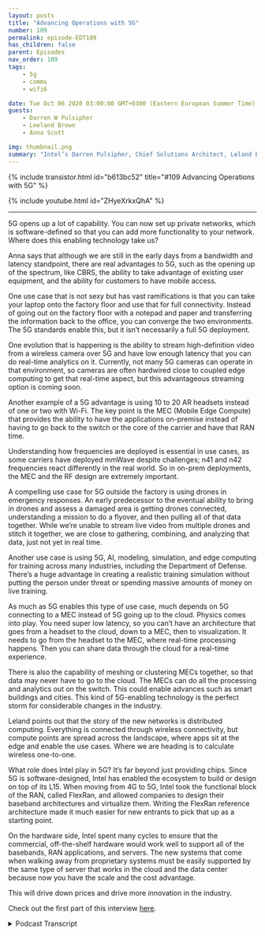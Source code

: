 ```yaml
---
layout: posts
title: "Advancing Operations with 5G"
number: 109
permalink: episode-EDT109
has_children: false
parent: Episodes
nav_order: 109
tags:
    - 5g
    - comms
    - wifi6

date: Tue Oct 06 2020 03:00:00 GMT+0300 (Eastern European Summer Time)
guests:
    - Darren W Pulsipher
    - Leeland Brown
    - Anna Scott

img: thumbnail.png
summary: "Intel’s Darren Pulsipher, Chief Solutions Architect, Leland Brown, Principal Engineer: Technical Director of Advanced Communications, and Dr. Anna Scott, Chief Edge Architect for Public Sector, talk about the history of advanced comms and future use cases with 5G. Part two of two."
---
```


{% include transistor.html id="b613bc52" title="#109 Advancing Operations with 5G" %}

{% include youtube.html id="ZHyeXrkxQhA" %}

---

5G opens up a lot of capability. You can now set up private networks, which is software-defined so that you can add more functionality to your network. Where does this enabling technology take us?

Anna says that although we are still in the early days from a bandwidth and latency standpoint, there are real advantages to 5G, such as the opening up of the spectrum, like CBRS, the ability to take advantage of existing user equipment, and the ability for customers to have mobile access.

One use case that is not sexy but has vast ramifications is that you can take your laptop onto the factory floor and use that for full connectivity. Instead of going out on the factory floor with a notepad and paper and transferring the information back to the office, you can converge the two environments. The 5G standards enable this, but it isn’t necessarily a full 5G deployment.

One evolution that is happening is the ability to stream high-definition video from a wireless camera over 5G and have low enough latency that you can do real-time analytics on it. Currently, not many 5G cameras can operate in that environment, so cameras are often hardwired close to coupled edge computing to get that real-time aspect, but this advantageous streaming option is coming soon.

Another example of a 5G advantage is using 10 to 20 AR headsets instead of one or two with Wi-Fi. The key point is the MEC (Mobile Edge Compute) that provides the ability to have the applications on-premise instead of having to go back to the switch or the core of the carrier and have that RAN time.

Understanding how frequencies are deployed is essential in use cases, as some carriers have deployed mmWave despite challenges; n41 and n42 frequencies react differently in the real world. So in on-prem deployments, the MEC and the RF design are extremely important.

A compelling use case for 5G outside the factory is using drones in emergency responses. An early predecessor to the eventual ability to bring in drones and assess a damaged area is getting drones connected, understanding a mission to do a flyover, and then pulling all of that data together. While we’re unable to stream live video from multiple drones and stitch it together, we are close to gathering, combining, and analyzing that data, just not yet in real time.

Another use case is using 5G, AI, modeling, simulation, and edge computing for training across many industries, including the Department of Defense. There’s a huge advantage in creating a realistic training simulation without putting the person under threat or spending massive amounts of money on live training.

As much as 5G enables this type of use case, much depends on 5G connecting to a MEC instead of 5G going up to the cloud. Physics comes into play. You need super low latency, so you can’t have an architecture that goes from a headset to the cloud, down to a MEC, then to visualization. It needs to go from the headset to the MEC, where real-time processing happens. Then you can share data through the cloud for a real-time experience.

There is also the capability of meshing or clustering MECs together, so that data may never have to go to the cloud. The MECs can do all the processing and analytics out on the switch. This could enable advances such as smart buildings and cities. This kind of 5G-enabling technology is the perfect storm for considerable changes in the industry.

Leland points out that the story of the new networks is distributed computing. Everything is connected through wireless connectivity, but compute points are spread across the landscape, where apps sit at the edge and enable the use cases. Where we are heading is to calculate wireless one-to-one.

What role does Intel play in 5G? It’s far beyond just providing chips. Since 5G is software-designed, Intel has enabled the ecosystem to build or design on top of its L15. When moving from 4G to 5G, Intel took the functional block of the RAN, called FlexRan, and allowed companies to design their baseband architectures and virtualize them. Writing the FlexRan reference architecture made it much easier for new entrants to pick that up as a starting point.

On the hardware side, Intel spent many cycles to ensure that the commercial, off-the-shelf hardware would work well to support all of the basebands, RAN applications, and servers. The new systems that come when walking away from proprietary systems must be easily supported by the same type of server that works in the cloud and the data center because now you have the scale and the cost advantage.

This will drive down prices and drive more innovation in the industry. 

Check out the first part of this interview [here](episode-EDT108).


<details>
<summary> Podcast Transcript </summary>

<p>﻿1</p>
<p>Hello, thisis Darren Pulsipher, chief solutionarchitect of public sector at Intel.</p>
<p>And welcome to Embracing</p>
<p>Digital Transformation,where we investigate effective change,leveraging people, processand technology.</p>
<p>On today's episode, Dr.</p>
<p>Anna Scott and Leland</p>
<p>Brown unleashing future use caseswith 5G.</p>
<p>You've opened up a lot of capability.</p>
<p>I can do my own private networks.</p>
<p>I it's software defined so I can add a lotmore functionality to my network now.</p>
<p>What does this unlock, Dr.</p>
<p>Scott?</p>
<p>Where where do you take where do you takethis enabling technology?</p>
<p>Fantastic.</p>
<p>So so we see.</p>
<p>Well, what's the best way to say it?</p>
<p>So we are still in the early daysof, say, from a USBlike a bandwidth in the latencystandpoint,what are the real advantages of 5G?</p>
<p>What we're seeingwith a lot of our first sets of customersis what we've already talked aboutis the the opening up of the spectrumlike the CBR as the abilityto take advantageof the existing user equipmentand now make it possible to have folkshave mobile access.</p>
<p>Right. So like one use case that isnot atall sexy but actually has really hugeramifications iscan you take your your laptopand onto the factory floor and startusing that for full connectivity?</p>
<p>So instead of goingout with a piece of paper and a notepadand writing down the stuff that matters,then going back to your officeto do your heavy work,you actually can convergethose two environments.</p>
<p>And, and again, it's enabledby the 5G standards but isn't necessarilydoing like a full 5G deployment.</p>
<p>What we're seeing and what we thinkwill be the evolution on thatand that's happeningkind of in real time right now, iscan you streamhigh definition videofrom a camera over 5G, do real timeanalytics on it,and now you've got a wireless camerathat's in whatever the environment isthat you care about.</p>
<p>Carry that again, that video over 5G andand then do your analytics on itand have that be lowenough latency that you're essentiallyhaving a real time system.</p>
<p>We're not quite therebecause the 5G cameras stillthere's not many of them thatcan really operate in that environment.</p>
<p>So often what we'll do with a 5Gnetwork is we'll still hardwirethe cameras to close coupled edge computeto get that real time aspect.</p>
<p>And then you can share up the the metadataand the output of those analytics.</p>
<p>So we're not very far away at allfrom saying nowthat we've got that massive bandwidthin that low latency.</p>
<p>Now streamingbecomes an option and and that has somereally nice advantages, right?</p>
<p>So that brought up something elsethat just popped into my head.</p>
<p>What about air?</p>
<p>Exactly. Yeah.</p>
<p>And that's the other hugeexample for that.</p>
<p>Right, isyou can definitely do like air headsetsover wi fi,but the information that we have isif you're doing a single headset,you're great.</p>
<p>If you want to do two headsets,you're probably okay.</p>
<p>If you want to bring that up to scaleand do more like ten or 20.</p>
<p>WI fi is not very well-equippedto be able to handle that and keepa good, you know, nonwell keep the system working in a waythat's going to makeeverybody have the real time experiencethat they want.</p>
<p>Whereas for 5G,that's a no brainer, right?</p>
<p>But leave in place.</p>
<p>Now, I was going to addand a perfect, perfect pointwhen you think about a 5G on premisenetwork, thisthere's a couple of key elements to thatyou have to have in place.</p>
<p>The corethe more way to computethe general brandand also the user playing functionwhich which is a core phone function,meaningwithin the warehouseyou have all those elements.</p>
<p>Key point is the Mac that provides youthe ability to give you theseapplications on on premiseinstead of having to go backto any switch or let's say,you know, developlike a core of the carrierand have that ran time.</p>
<p>You're you're on premise this private isdedicated as a dedicated network.</p>
<p>You know, wi fi doesn'thave those functions, of course.</p>
<p>So this is good for security, too.</p>
<p>Well, yeah, it.</p>
<p>Provides my data is not going outsideof my building.</p>
<p>I can make that out.</p>
<p>Right. Exactly.</p>
<p>And and then you think aboutand I mentioned about, again, frequencies.</p>
<p>Well,two two things need to occur right now.</p>
<p>There are certain carriersthat of play frequencies.</p>
<p>Millimeter wave in waysthat they probably should not havebecause the wave has challengesand there's other carriersthat have deployed lower frequencies.</p>
<p>And I'm not saying that they reallyunderstood it, not saying it did not.</p>
<p>But it's as you can see, the performancein a network is different.</p>
<p>So understanding how you deployfrequencies relative to the use caseis extremely important for oneand therefore two frequenciesreact very differently in the world.</p>
<p>And when you deploy in these on a net netnetwork, you have to havethat level of understanding.</p>
<p>So these on premise deployments,on premise network deployments,the MEC is is it's very important to it.</p>
<p>Your RF design is extremely important.</p>
<p>And having all those elements on premisegives you the abilityto have an independence, to design itfor you, for your own use cases and needs.</p>
<p>All right.</p>
<p>You threw out the word MEC.</p>
<p>What in the world? Mobile edge.</p>
<p>Mobile edge compute.</p>
<p>All right, because I don't thinkeveryone's familiar with that.</p>
<p>I know I'm I kind of know it because and.</p>
<p>Pretty tight on me.</p>
<p>Yeah. Yeah exactly.</p>
<p>So MSE that's so that mobile edge computethat's thatthat could be that could be in AR headset.</p>
<p>It could be an edgedevice that's feeding a bunch of datastreams, coming in video streams.</p>
<p>It could be any, anything that's out therethat's doing my edge computing, right?</p>
<p>Yeah.</p>
<p>And I think I don't know thatwe've quite gotten to a levelwhere a headset would be considered a mac.</p>
<p>I think almost always now there's stillthere's still.</p>
<p>Something nearby that's doing that. Right.</p>
<p>That is that then would have a devicethat's been the,the headset device would be attached backinto that Mac.</p>
<p>Right.</p>
<p>And it would bedoing some support functionalityeven if you're doing a lot of compute.</p>
<p>I want, I want glasses that are a mac.</p>
<p>Ideally a little higherand a little heavy right now.</p>
<p>Hey, it's a we're workingwe're going down to 1.8 nanometers, right?</p>
<p>That's 18 angstrom.</p>
<p>So I can fit a lot of transistors in.</p>
<p>Whereas Lossless Moore's Law still exists.</p>
<p>That's pushing it.</p>
<p>Yeah.</p>
<p>Yeah, absolutely.</p>
<p>What about outside the country?</p>
<p>Because we've been talkinginside the factory quite a bit.</p>
<p>What are some of those other edgeuse cases that</p>
<p>Well, I think one of the thingsthat we've been exploring for a whilethat is more kind of emergency response ishow can you really use dronesand how can you keep your dronesconnected?</p>
<p>So I think probably one of the biggest usecases and again, this isthis is early days.</p>
<p>We've done some testing with this, but notnot for hey, you've just come inand stood up your 5G networkand you're bringing your dronesto do an assessment of a damaged area.</p>
<p>But what we have done is kind ofthe earlier predecessor to that, which ishow can you get drones to be connectedand have a mission and understandwhat's happening and go overand do do the types of flyovers to say,hey, you've just had a major stormor you've had floodingor there's been a hurricane.</p>
<p>How do you pull that kind of data togetherand bring all of that camera data?</p>
<p>Right.</p>
<p>So again, we're not quite to the streamlive video back from multiple dronesand stitch that all togetherbut we're gettingwe're getting into the line of sight wherenow you can use a use a drone to actuallygather that data, combineall that data, analyze that data and say,here are the areas where you needhelp, or, hey, I see a person who needsimmediate attention or,</p>
<p>Hey, this house is no longer there.</p>
<p>And when you cando that with 5G, you</p>
<p>I mean, we can do a lot of that now.</p>
<p>What we can't do is do thatin real time, right?</p>
<p>The immediate intelligence. Right. And so.</p>
<p>Okay, so.</p>
<p>So this is search and rescue,including firefighting, because I knowwe're doing this in California now.</p>
<p>We are sending drones up.</p>
<p>They are on a 5G networkthat's a private 5G networkthat's stood upspecifically for firefighting.</p>
<p>But I love the search and rescueafter hurricanes or floods or whatever.</p>
<p>A great use case. Yeah.</p>
<p>And just to add to to what Joanna stated,</p>
<p>I mean, think about it,the metaverseand the discussion around the metaverseof how on premise networksfind it hard to imagine therealities of it.</p>
<p>Right. It'shavinghaving edge compute points on premiseallows you to have these distributedcompute architectures in placethat can then enable use casesthat can be connected to each otherto be able to function.</p>
<p>That's how I view the metaverse is reallytaking managing, you know, well file.</p>
<p>And then this is what excites me about itbecause you know,</p>
<p>I've been in the carrier guy for years,worked in the department in defenseand seen these ask.</p>
<p>And really what excites me is that</p>
<p>I'm able to see the realities of it now.</p>
<p>It's starting to come together.</p>
<p>It's starting to come to come together.</p>
<p>Yeah.</p>
<p>So in the use case and Anand mentioned,you know, that is tome will be intense dataand it has to work you know for firstresponder use cases it just says importantin sort of the Department of Defenseand to mewill happen far more in termsof, you know, hurricanesand natural disastersas compared to,you know, wartime scenarios.</p>
<p>Could you could you guys imaginean Amber Alertthat automatically sent drones up?</p>
<p>That would be so cool. And what? Be cool.</p>
<p>That's right.</p>
<p>We can find we can find childrenthat are lost or in our area.</p>
<p>We've had a lot of gray alerts or silveralerts recently where all older peoplehave left and old folks home and got lostand they found them.</p>
<p>But I'm having havingthat kind of visibility is</p>
<p>I think there's a lot of benefit,but a lot of people are going to saythere are this scary dronesflying around, taking pictures of peopleand where's my privacy?</p>
<p>Work ethics.</p>
<p>A Yeah, yeah.</p>
<p>But well what it yeah.</p>
<p>It's enabling technology, right?</p>
<p>What we do with that technology,we've, that's another discussionaround policy that we do today.</p>
<p>Yeah.</p>
<p>Well in another really good usecase, it's training, right.</p>
<p>So there's acrosskind of lots of different industriesin lots of lots of areaswithin the government as well.</p>
<p>There's a huge advantage if you can createas close to a reality sortof training simulationwithout actually putting the personin under threat or withoutyou spendingsome of the massive amounts of moneyif you're trying to do like aa real live training session.</p>
<p>Right.</p>
<p>So, so the idea of using 5G along withartificial intelligence,along with modeling and simulationand doing that with edge compute likeis enabled by the type of architectures.</p>
<p>If you put that all together with 5G,there reallywe are line of sightfor having a very realistic environmentso that you can actually train peoplevery, very effectivelyand then you can do things like understandhow they're responding to it,what are their biometrics where you know,what really changes over that?</p>
<p>The course of that trainingto to go into some world of enhancementthat we can't even talk about right nowwith respect to helping people deal witheither complex test or complex situations.</p>
<p>So training, I think, is going to beone of the places that we see everythingcome togetherfirst, right into some really remarkabletypes of situations.</p>
<p>And and I think maybe Leland,they haven't done a clear enough jobto explain how importantthe edge compute element is of this.</p>
<p>Because as much as 5Gis an enablement,much of this depends on 5Gconnecting to a mac as a pose to 5Ggoing up to the cloudbecause there is still a lot of physicsthat come into play.</p>
<p>So if you need super low latency,we're not talking about an architecturethat goes headset to the cloud, downto a mac, then down to visualization.</p>
<p>You really need to go headset to the mac,do your real time processing therefor what's important,and then you can share datathrough the cloudfor that real time experience.</p>
<p>You need that close couple that's well in.</p>
<p>And you know,</p>
<p>I've talked about this before.</p>
<p>We also have the capability of meshingare absolutely mixed togetherso I may never even send that datato the cloud.</p>
<p>These Macs can do all the processand analyticsthat I need to out on the switch.</p>
<p>Right, which. Very much so. Yeah.</p>
<p>This could do things like smart cities,smart buildings.</p>
<p>I mean, 5G isis really kind of that enabling technologywith the concept of a mobile edge computedevice altogether coming together.</p>
<p>I think we're it's a perfect stormto make huge changes in the industry now.</p>
<p>We just got to go do it.</p>
<p>Yeah, I always say that thethe story of the new networksthere's just shipping it compute.</p>
<p>Right.</p>
<p>And we're connecting itthrough wireless connectivity,but we're really distributingcompute points across the landscapewhere we can now have appssitting at the edge and enablinguse cases right.</p>
<p>So 1 to 1and I'm not saying that this is a true 1to 1, thatevery distributed compute pointto have a wireless connection point.</p>
<p>Now, in some examples,if you kind of think, think aboutas kind of wherewe're heading to compute wireless 1 to 1.</p>
<p>And the more you proliferate eitherwar, you're going to have the other oneno permanent with it.</p>
<p>All right.</p>
<p>So with all these great use casesthat we've talked about,what role does Intel play in 5G?</p>
<p>Are we just providing chips?</p>
<p>What what have we done to makethis really happen?</p>
<p>So when you look at what it meansto virtualizea network, it'sreally taking portions of the network,making it software defined,and then enabling an ecosystem to buildor to design on top of our L1 one.</p>
<p>And that's exactly what Intel has done.</p>
<p>If you look at 4G and and moving into 5G,we've taken the functional blocksof the RAN, right?</p>
<p>And we've allowed an ecosystem to builduse cases and capabilities on top of it.</p>
<p>You know, we've called it Flex Ran,you know, we've takenwhat is deemed to be the baseband,the L2 L3 layer and enablethe have an ability for for for companiesto come inand design their own basebandarchitectures, virtualize it.</p>
<p>Right.</p>
<p>Not necessarily something that existedwithin 4G, definitely did not exist in 3Gfor 4G.and then allows new players to come inand build aroundarchitectures on our L1 fi layer.</p>
<p>Okay.</p>
<p>So we actually provided thathalf of that common hardware acrossall of is that how it works is</p>
<p>I mean, this was common,it's different than proprietary hardware.</p>
<p>So we were the ones designing this commonhardware.</p>
<p>Is that the way to think about it?</p>
<p>So we did two things rightjust real quick.</p>
<p>So we so what Leland was describingis really the software side.</p>
<p>So when we talked aboutall of these new entrants that were comingin, they Intel writing the flex ramreference architecturemade it much easier for new entrantsto pick that up as a starting pointand then finish what was neededto have a full ran solution.</p>
<p>So Flex ran as an enabling on theon the software side,there's a whole other hardware storythat Leland hadn't got to it, so.</p>
<p>Right. Okay, sorry, Leland.</p>
<p>I was a little confused. Sohardware side, what do we got?</p>
<p>So set out more than 1 to 2and to speak so to speak to that.</p>
<p>But in termsof how the software side of the track andnot did not try to mess up things herebut in order to kind of finish upwith the ecosystem play was that scalingand opening up the abilityfor the ecosystem team to to build outtheir own flavors of flexran their own flavors of thethe baseband proliferatednot only across the U.S.but across the world.</p>
<p>There are so many new players nowthat are taking flex ran and developingran solutions, countless,countless players.</p>
<p>Now you can even take them nowinto other business verticals.</p>
<p>You're seeing the same thingyou're seeing.</p>
<p>And often the departments sensewithin the military verticalyou're seeing this off and first responderverticals taking flex ran and evolveand you know they're running solutionsbased on our L1 five layer.</p>
<p>So we have an ecosystemthat is grown on top of our architecturethat is now providing the abilityto develop these new use cases.</p>
<p>And I, I have a question around that.</p>
<p>Does that include the, the old guard?</p>
<p>Because what you basically came inand disrupted their industry.</p>
<p>And includesthe old guard that the old guard.</p>
<p>So the old guard bought into.</p>
<p>The old corporate by then.</p>
<p>Let's keep in mindthe old guard developed their solutionsand made a proprietary escenain that test or business case,the newerplayers are coming in as well becauseagain, the point of entry is easieras compared to whatthe old guard developed the closed box.</p>
<p>Now this ability tono to develop your own box, if you will.</p>
<p>Gotcha, if you will.</p>
<p>That makes more sense.</p>
<p>So there's still a lot of proprietarybrands out therethat are not based on Intel Flux.</p>
<p>Right. Right.</p>
<p>And those are insome of the major players.</p>
<p>Right.</p>
<p>But I think from ahow do you just open up a whole ecosystemand give newer playersan advantage rights to really come inwithout massivedevelopment times to really be theyou know, to be a significant contributor?</p>
<p>Definitely.</p>
<p>Intel's play on Flex was all about that.</p>
<p>And then the parallel ofit was really on the hardware side, right?</p>
<p>So we was definitely the 5G expert.</p>
<p>I'm much more of the applications.</p>
<p>And how do you use thingsthat we've we really didspend a lot of cyclesto make sure that our cotshardware over the commercial off the shelfhardware was going to workreally well to support all of the basebandand RAM applications in certain.</p>
<p>That's another thing that's just likemake sure when you're walking awayfrom these proprietary systemsthat those proprietarythe new systems are openand are easily supportedby the same type of server that worksin the cloud and works in the data center,because now you have the scaleand the cost advantageand again, you're not going to justa limited number of players and say,you know, give me your hardware for myyou know, for my baseband.</p>
<p>You get to say, hey, that serverthat you use across the board,you can use itin this case, too. And that'shugely significant as well.</p>
<p>Just from a price and a scalability.</p>
<p>I was going to say that's going to driveprices down.</p>
<p>It's going to drive more innovationin the industry as a whole.</p>
<p>So kudos to Intel.</p>
<p>Absolutely.</p>
<p>We need to give ourselves some kudosfor this, right?</p>
<p>I mean, we're building a big, hugeecosystemto enable more computeeverywhere in the world.</p>
<p>I in fact, it reminds me ofsomething that just happened.</p>
<p>And maybe you guys,if you don't have any information on this,</p>
<p>T-Mobilejust signed some agreements with Space X.</p>
<p>Do you know about this one?</p>
<p>I do not.</p>
<p>All right.</p>
<p>We're going to do some research.</p>
<p>I'll cut this out of the thingbecause I'm like, whoa,my phone will actually startworking in the middle of Nevada now.</p>
<p>Well, we'll have to wait and see.</p>
<p>Yeah, but keep this insidethe insidethe it's up to the air recordingspace, you know, in the terrestrialdomain.</p>
<p>Okay.</p>
<p>We tend to look at it as separate.</p>
<p>But as time goes on,because of what Intel has really begun,you know, hardware, software,the ability to scale is now for basicallyfor both domainsto look one in the same to us,just like how wi fi and cellular looks onein the same in your own imagined space.</p>
<p>And it's virtual conflictand one in the same.</p>
<p>It should, right? Yeah. No, I love.</p>
<p>That's awesome, guys, as always,it's been a pleasure.</p>
<p>Thanks for coming on the show.</p>
<p>Thank you, Darren, as always.</p>
<p>Thank you for listeningto Embracing Digital Transformation today.</p>
<p>If you enjoyed our podcast,give it five stars on your favoritepodcasting site or YouTube channel.</p>
<p>You can find out more informationabout embracing digital transformationand embracingdigital.orguntil next time, go outand do something wonderful.</p>

</details>
